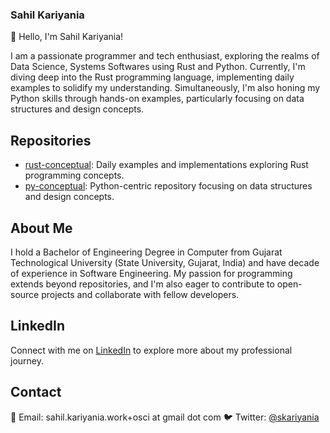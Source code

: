 ### Sahil Kariyania

👋 Hello, I'm Sahil Kariyania!

I am a passionate programmer and tech enthusiast, exploring the realms of Data Science, Systems Softwares using Rust and Python. Currently, I'm diving deep into the Rust programming language, implementing daily examples to solidify my understanding. Simultaneously, I'm also honing my Python skills through hands-on examples, particularly focusing on data structures and design concepts.

## Repositories

- [rust-conceptual](https://github.com/skariyania/rust-conceptual): Daily examples and implementations exploring Rust programming concepts.
- [py-conceptual](https://github.com/skariyania/py-conceptual): Python-centric repository focusing on data structures and design concepts.

## About Me

I hold a Bachelor of Engineering Degree in Computer from Gujarat Technological University (State University, Gujarat, India) and have decade of experience in Software Engineering. My passion for programming extends beyond repositories, and I'm also eager to contribute to open-source projects and collaborate with fellow developers.

## LinkedIn

Connect with me on [LinkedIn](https://www.linkedin.com/in/sahilkariyania/) to explore more about my professional journey.

## Contact

📧 Email: sahil.kariyania.work+osci at gmail dot com
🐦 Twitter: [@skariyania](https://twitter.com/skariyania)
